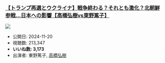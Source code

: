 ### [【トランプ再選とウクライナ】戦争終わる？それとも激化？北朝鮮参戦...日本への影響【高橋弘樹vs東野篤子】](https://www.youtube.com/watch?v=fSpOo2gXvA4)
[![](https://img.youtube.com/vi/fSpOo2gXvA4/hqdefault.jpg)](https://www.youtube.com/watch?v=fSpOo2gXvA4)
-   公開日: 2024-11-20
-   視聴数: 213,347
-   **いいね数: 3,173**
-   出演者: 東野篤子, [高橋弘樹](/rehacq_fan/people/高橋弘樹 "wikilink")
